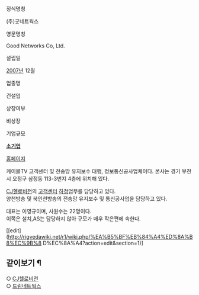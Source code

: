 정식명칭

(주)굿네트웍스

영문명칭

Good Networks Co, Ltd.

설립일

[2007년](2007%EB%85%84.md) 12월

업종명

건설업

상장여부

비상장

기업규모

**[소기업](%EC%86%8C%EA%B8%B0%EC%97%85.md)**

[홈페이지](http://goodnetwork.co.kr/)

케이블TV 고객센터 및 전송망 유지보수 대행, 정보통신공사업체이다. 본사는 경기 부천시 오정구 삼정동 113-3번지 4층에 위치해 있다.

[CJ헬로비전](CJ%ED%97%AC%EB%A1%9C%EB%B9%84%EC%A0%84.md)의
[고객센터](%EA%B3%A0%EA%B0%9D%EC%84%BC%ED%84%B0.md)
[하청](%ED%95%98%EC%B2%AD.md)업무를 담당하고 있다.  
양천방송 및 북인천방송의 전송망 유지보수 및 통신공사업을 담당하고 있다.

대표는 이영규이며, 사원수는 22명이다.  
이쪽은 설치,AS는 담당하지 않아 규모가 매우 작은편에 속한다.

[[edit](http://rigvedawiki.net/r1/wiki.php/%EA%B5%BF%EB%84%A4%ED%8A%B8%EC%9B%8
D%EC%8A%A4?action=edit&section=1)]

## 같이보기 ¶

○ [CJ헬로비전](CJ%ED%97%AC%EB%A1%9C%EB%B9%84%EC%A0%84.md)  
○ [드림네트웍스](%EB%93%9C%EB%A6%BC%EB%84%A4%ED%8A%B8%EC%9B%8D%EC%8A%A4.md)

